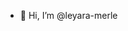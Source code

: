 - 👋 Hi, I’m @leyara-merle
<!---
leyara-merle/leyara-merle is a ✨ special ✨ repository because its `README.md` (this file) appears on your GitHub profile.
You can click the Preview link to take a look at your changes.
--->
